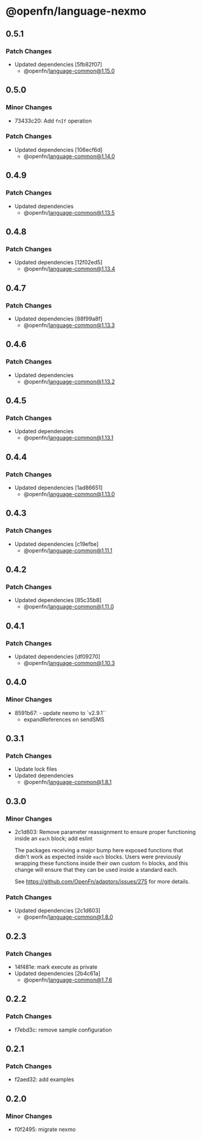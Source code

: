 # @openfn/language-nexmo

## 0.5.1

### Patch Changes

- Updated dependencies [5fb82f07]
  - @openfn/language-common@1.15.0

## 0.5.0

### Minor Changes

- 73433c20: Add `fnIf` operation

### Patch Changes

- Updated dependencies [106ecf6d]
  - @openfn/language-common@1.14.0

## 0.4.9

### Patch Changes

- Updated dependencies
  - @openfn/language-common@1.13.5

## 0.4.8

### Patch Changes

- Updated dependencies [12f02ed5]
  - @openfn/language-common@1.13.4

## 0.4.7

### Patch Changes

- Updated dependencies [88f99a8f]
  - @openfn/language-common@1.13.3

## 0.4.6

### Patch Changes

- Updated dependencies
  - @openfn/language-common@1.13.2

## 0.4.5

### Patch Changes

- Updated dependencies
  - @openfn/language-common@1.13.1

## 0.4.4

### Patch Changes

- Updated dependencies [1ad86651]
  - @openfn/language-common@1.13.0

## 0.4.3

### Patch Changes

- Updated dependencies [c19efbe]
  - @openfn/language-common@1.11.1

## 0.4.2

### Patch Changes

- Updated dependencies [85c35b8]
  - @openfn/language-common@1.11.0

## 0.4.1

### Patch Changes

- Updated dependencies [df09270]
  - @openfn/language-common@1.10.3

## 0.4.0

### Minor Changes

- 8591b67: - update nexmo to `v2.9.1``
  - expandReferences on sendSMS

## 0.3.1

### Patch Changes

- Update lock files
- Updated dependencies
  - @openfn/language-common@1.8.1

## 0.3.0

### Minor Changes

- 2c1d603: Remove parameter reassignment to ensure proper functioning inside an
  `each` block; add eslint

  The packages receiving a major bump here exposed functions that didn't work as
  expected inside `each` blocks. Users were previously wrapping these functions
  inside their own custom `fn` blocks, and this change will ensure that they can
  be used inside a standard each.

  See https://github.com/OpenFn/adaptors/issues/275 for more details.

### Patch Changes

- Updated dependencies [2c1d603]
  - @openfn/language-common@1.8.0

## 0.2.3

### Patch Changes

- 14f481e: mark execute as private
- Updated dependencies [2b4c61a]
  - @openfn/language-common@1.7.6

## 0.2.2

### Patch Changes

- f7ebd3c: remove sample configuration

## 0.2.1

### Patch Changes

- f2aed32: add examples

## 0.2.0

### Minor Changes

- f0f2495: migrate nexmo
